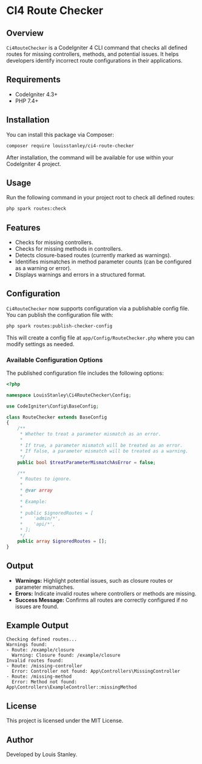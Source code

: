 # CI4 Route Checker

## Overview
`Ci4RouteChecker` is a CodeIgniter 4 CLI command that checks all defined routes for missing controllers, methods, and potential issues. It helps developers identify incorrect route configurations in their applications.

## Requirements
- CodeIgniter 4.3+
- PHP 7.4+

## Installation
You can install this package via Composer:

```sh
composer require louisstanley/ci4-route-checker
```

After installation, the command will be available for use within your CodeIgniter 4 project.

## Usage
Run the following command in your project root to check all defined routes:

```sh
php spark routes:check
```

## Features
- Checks for missing controllers.
- Checks for missing methods in controllers.
- Detects closure-based routes (currently marked as warnings).
- Identifies mismatches in method parameter counts (can be configured as a warning or error).
- Displays warnings and errors in a structured format.

## Configuration
`Ci4RouteChecker` now supports configuration via a publishable config file. You can publish the configuration file with:

```sh
php spark routes:publish-checker-config
```

This will create a config file at `app/Config/RouteChecker.php` where you can modify settings as needed.

### Available Configuration Options
The published configuration file includes the following options:

```php
<?php

namespace LouisStanley\Ci4RouteChecker\Config;

use CodeIgniter\Config\BaseConfig;

class RouteChecker extends BaseConfig
{
    /**
     * Whether to treat a parameter mismatch as an error.
     *
     * If true, a parameter mismatch will be treated as an error.
     * If false, a parameter mismatch will be treated as a warning.
     */
    public bool $treatParameterMismatchAsError = false;

    /**
     * Routes to ignore.
     *
     * @var array
     *
     * Example:
     *
     * public $ignoredRoutes = [
     *    'admin/*',
     *    'api/*',
     * ];
     */
    public array $ignoredRoutes = [];
}
```

## Output
- **Warnings:** Highlight potential issues, such as closure routes or parameter mismatches.
- **Errors:** Indicate invalid routes where controllers or methods are missing.
- **Success Message:** Confirms all routes are correctly configured if no issues are found.

## Example Output
```
Checking defined routes...
Warnings found:
- Route: /example/closure
  Warning: Closure found: /example/closure
Invalid routes found:
- Route: /missing-controller
  Error: Controller not found: App\Controllers\MissingController
- Route: /missing-method
  Error: Method not found: App\Controllers\ExampleController::missingMethod
```

## License
This project is licensed under the MIT License.

## Author
Developed by Louis Stanley.

